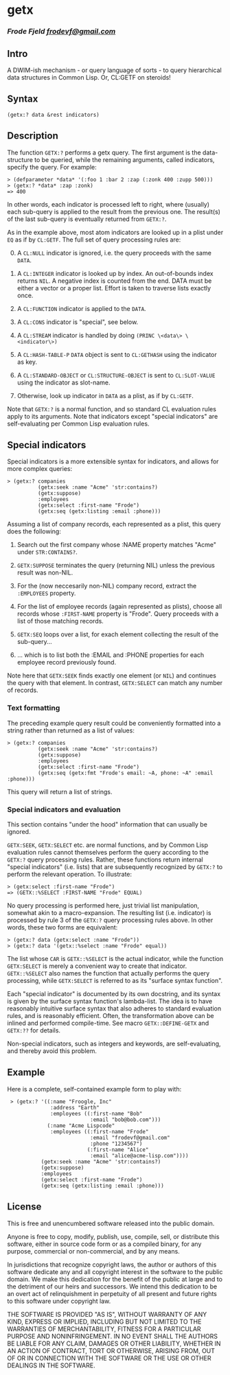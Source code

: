 # getx
### _Frode Fjeld <frodevf@gmail.com>_

## Intro

A DWIM-ish mechanism - or query language of sorts - to query
hierarchical data structures in Common Lisp. Or, CL:GETF on steroids!

## Syntax

    (getx:? data &rest indicators)

## Description

The function `GETX:?` performs a getx query. The first argument is the
data-structure to be queried, while the remaining arguments, called
indicators, specify the query. For example:

    > (defparameter *data* '(:foo 1 :bar 2 :zap (:zonk 400 :zupp 500)))
    > (getx:? *data* :zap :zonk)
    => 400

In other words, each indicator is processed left to right, where
(usually) each sub-query is applied to the result from the previous
one. The result(s) of the last sub-query is eventually returned from
`GETX:?`.

As in the example above, most atom indicators are looked up in a plist
under `EQ` as if by `CL:GETF`. The full set of query processing rules
are:

0. A `CL:NULL` indicator is ignored, i.e. the query proceeds with the
   same `DATA`.

1. A `CL:INTEGER` indicator is looked up by index. An out-of-bounds
   index returns `NIL`. A negative index is counted from the end. DATA
   must be either a vector or a proper list. Effort is taken to
   traverse lists exactly once.

2. A `CL:FUNCTION` indicator is applied to the `DATA`.

3. A `CL:CONS` indicator is "special", see below.

4. A `CL:STREAM` indicator is handled by doing `(PRINC \<data\>
   \<indicator\>)`

5. A `CL:HASH-TABLE-P` `DATA` object is sent to `CL:GETHASH` using the
   indicator as key.

6. A `CL:STANDARD-OBJECT` or `CL:STRUCTURE-OBJECT` is sent to
   `CL:SLOT-VALUE` using the indicator as slot-name.

7. Otherwise, look up indicator in `DATA` as a plist, as if by
   `CL:GETF`.

Note that `GETX:?` is a normal function, and so standard CL evaluation
rules apply to its arguments. Note that indicators except "special
indicators" are self-evaluating per Common Lisp evaluation rules.

## Special indicators

Special indicators is a more extensible syntax for indicators, and
allows for more complex queries:

    > (getx:? companies
              (getx:seek :name "Acme" 'str:contains?)
			  (getx:suppose)
              :employees
              (getx:select :first-name "Frode")
              (getx:seq (getx:listing :email :phone)))

Assuming a list of company records, each represented as a plist, this
query does the following:

1. Search out the first company whose :NAME property matches "Acme"
   under `STR:CONTAINS?`.
   
2. `GETX:SUPPOSE` terminates the query (returning NIL) unless the
   previous result was non-NIL.

3. For the (now neccesarily non-NIL) company record, extract the
   `:EMPLOYEES` property.

4. For the list of employee records (again represented as plists),
   choose all records whose `:FIRST-NAME` property is "Frode". Query
   proceeds with a list of those matching records.

5. `GETX:SEQ` loops over a list, for exach element collecting the
   result of the sub-query...

6. ... which is to list both the :EMAIL and :PHONE properties for each
   employee record previously found.

Note here that `GETX:SEEK` finds exactly one element (or `NIL`) and
continues the query with that element. In contrast, `GETX:SELECT` can
match any number of records.

### Text formatting

The preceding example query result could be conveniently formatted
into a string rather than returned as a list of values:

    > (getx:? companies
              (getx:seek :name "Acme" 'str:contains?)
			  (getx:suppose)
              :employees
              (getx:select :first-name "Frode")
	          (getx:seq (getx:fmt "Frode's email: ~A, phone: ~A" :email :phone)))

This query will return a list of strings.

### Special indicators and evaluation

This section contains "under the hood" information that can usually be
ignored.

`GETX:SEEK`, `GETX:SELECT` etc. are normal functions, and by Common
Lisp evaluation rules cannot themselves perform the query according to
the `GETX:?`  query processing rules. Rather, these functions return
internal "special indicators" (i.e. lists) that are subsequently
recognized by `GETX:?` to perform the relevant operation. To
illustrate:

    > (getx:select :first-name "Frode")
    => (GETX::%SELECT :FIRST-NAME "Frode" EQUAL)

No query processing is performed here, just trivial list manipulation,
somewhat akin to a macro-expansion.  The resulting list
(i.e. indicator) is processed by rule 3 of the `GETX:?` query
processing rules above. In other words, these two forms are
equivalent:

    > (getx:? data (getx:select :name "Frode"))
    > (getx:? data '(getx::%select :name "Frode" equal))

The list whose `CAR` is `GETX::%SELECT` is the actual indicator, while
the function `GETX:SELECT` is merely a convenient way to create that
indicator. `GETX::%SELECT` also names the function that actually
performs the query processing, while `GETX:SELECT` is referred to as
its "surface syntax function".

Each "special indicator" is documented by its own docstring, and its
syntax is given by the surface syntax function's lambda-list. The idea
is to have reasonably intuitive surface syntax that also adheres to
standard evaluation rules, and is reasonably efficient. Often, the
transformation above can be inlined and performed compile-time. See
macro `GETX::DEFINE-GETX` and `GETX:??` for details.

Non-special indicators, such as integers and keywords, are
self-evaluating, and thereby avoid this problem.

## Example

Here is a complete, self-contained example form to play with:

     > (getx:? '((:name "Froogle, Inc"
                  :address "Earth"
                  :employees ((:first-name "Bob"
                               :email "bob@bob.com")))
                 (:name "Acme Lispcode"
                  :employees ((:first-name "Frode"
                               :email "frodevf@gmail.com"
                               :phone "1234567")
                              (:first-name "Alice"
                               :email "alice@acme-lisp.com"))))
               (getx:seek :name "Acme" 'str:contains?)
               (getx:suppose)
               :employees
               (getx:select :first-name "Frode")
               (getx:seq (getx:listing :email :phone)))


## License

This is free and unencumbered software released into the public domain.

Anyone is free to copy, modify, publish, use, compile, sell, or
distribute this software, either in source code form or as a compiled
binary, for any purpose, commercial or non-commercial, and by any
means.

In jurisdictions that recognize copyright laws, the author or authors
of this software dedicate any and all copyright interest in the
software to the public domain. We make this dedication for the benefit
of the public at large and to the detriment of our heirs and
successors. We intend this dedication to be an overt act of
relinquishment in perpetuity of all present and future rights to this
software under copyright law.

THE SOFTWARE IS PROVIDED "AS IS", WITHOUT WARRANTY OF ANY KIND,
EXPRESS OR IMPLIED, INCLUDING BUT NOT LIMITED TO THE WARRANTIES OF
MERCHANTABILITY, FITNESS FOR A PARTICULAR PURPOSE AND NONINFRINGEMENT.
IN NO EVENT SHALL THE AUTHORS BE LIABLE FOR ANY CLAIM, DAMAGES OR
OTHER LIABILITY, WHETHER IN AN ACTION OF CONTRACT, TORT OR OTHERWISE,
ARISING FROM, OUT OF OR IN CONNECTION WITH THE SOFTWARE OR THE USE OR
OTHER DEALINGS IN THE SOFTWARE.

